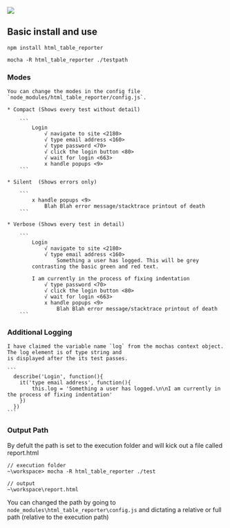 ![](http://i1343.photobucket.com/albums/o790/Benjamin_Pratt/Untitled_zpsfd5ab49c.png)

## Basic install and use
```
npm install html_table_reporter

mocha -R html_table_reporter ./testpath
```

### Modes

    You can change the modes in the config file `node_modules/html_table_reporter/config.js`.

    * Compact (Shows every test without detail)
    
        ```
            Login
                √ navigate to site <2180>
                √ type email address <160>
                √ type password <70>
                √ click the login button <80>
                √ wait for login <663>
                x handle popups <9>
        ```

    * Silent  (Shows errors only)

        ```
            x handle popups <9>
                Blah Blah error message/stacktrace printout of death
        ```

    * Verbose (Shows every test in detail)

        ```
            Login
                √ navigate to site <2180>
                √ type email address <160>
                    Something a user has logged. This will be grey
            contrasting the basic green and red text.

            I am currently in the process of fixing indentation 
                √ type password <70>
                √ click the login button <80>
                √ wait for login <663>
                x handle popups <9>
                    Blah Blah error message/stacktrace printout of death
        ```


### Additional Logging

    I have claimed the variable name `log` from the mochas context object. The log element is of type string and
    is displayed after the its test passes.

    ```
      describe('Login', function(){
        it('type email address', function(){
            this.log = 'Something a user has logged.\n\nI am currently in the process of fixing indentation'
        })
      })
    ```

### Output Path

By defult the path is set to the execution folder and will kick out a file called report.html
```
// execution folder
~\workspace> mocha -R html_table_reporter ./test

// output
~\workspace\report.html
```
You can changed the path by going to `node_modules\html_table_reporter\config.js` and dictating a relative or full path (relative to the execution path)
